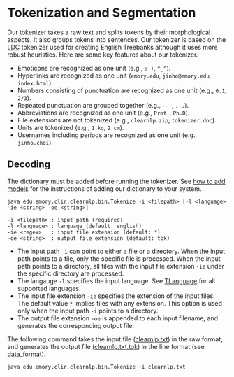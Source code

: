 # Tokenization and Segmentation

Our tokenizer takes a raw text and splits tokens by their morphological aspects. It also groups tokens into sentences. Our tokenizer is based on the [LDC](https://www.ldc.upenn.edu/) tokenizer used for creating English Treebanks although it uses more robust heuristics. Here are some key features about our tokenizer.

* Emoticons are recognized as one unit (e.g., `:-)`, `^_^`).
* Hyperlinks are recognized as one unit (`emory.edu`, `jinho@emory.edu`, `index.html`).
* Numbers consisting of punctuation are recognized as one unit (e.g., `0.1`, `2/3`).
* Repeated punctuation are grouped together (e.g., `---`, `...`).
* Abbreviations are recognized as one unit (e.g., `Prof.`, `Ph.D`).
* File extensions are not tokenized (e.g., `clearnlp.zip`, `tokenizer.doc`).
* Units are tokenized (e.g., `1 kg`, `2 cm`).
* Usernames including periods are recognized as one unit (e.g., `jinho.choi`).


## Decoding

The dictionary must be added before running the tokenizer. See [how to add models](../quick_start/models.md) for the instructions of adding our dictionary to your system.

	java edu.emory.clir.clearnlp.bin.Tokenize -i <filepath> [-l <language> -ie <string> -oe <string>]

	-i <filepath> : input path (required)
	-l <language> : language (default: english)
	-ie <regex>   : input file extension (default: *)
	-oe <string>  : output file extension (default: tok)
	 
* The input path `-i` can point to either a file or a directory. When the input path points to a file, only the specific file is processed. When the input path points to a directory, all files with the input file extension `-ie` under the specific directory are processed.
* The langauge `-l` specifies the input language. See [TLanguage](https://github.com/clir/clearnlp/blob/master/src/main/java/edu/emory/clir/clearnlp/util/lang/TLanguage.java) for all supported languages.
* The input file extension `-ie` specifies the extension of the input files. The default value `*` implies files with any extension. This option is used only when the input path `-i` points to a directory.
* The output file extension `-oe` is appended to each input filename, and generates the corresponding output file.

The following command takes the input file ([clearnlp.txt](https://github.com/clir/clearnlp/blob/master/src/main/resources/samples/clearnlp.txt)) in the raw format, and generates the output file ([clearnlp.txt.tok](https://github.com/clir/clearnlp/blob/master/src/main/resources/samples/clearnlp.txt.tok)) in the line format (see [data_format](../formats/data_format.md)).

	java edu.emory.clir.clearnlp.bin.Tokenize -i clearnlp.txt
